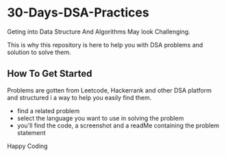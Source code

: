# 30-Days-DSA-Practices

Geting into Data Structure And Algorithms May look Challenging.

This is why this repository is here to help you with DSA problems and solution to solve them.

## How To Get Started

Problems are gotten from Leetcode, Hackerrank and other DSA platform and structured i a way to help you easily find them.

* find a related problem
* select the language you want to use in solving the problem
* you'll find the code, a screenshot and a readMe containing the problem statement

Happy Coding